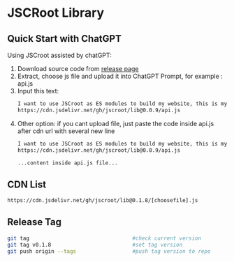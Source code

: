# JSCRoot Library

## Quick Start with ChatGPT

Using JSCroot assisted by chatGPT:
1. Download source code from [release page](https://github.com/jscroot/lib/releases)
2. Extract, choose js file and upload it into ChatGPT Prompt, for example : api.js
3. Input this text:
   ```txt
   I want to use JSCroot as ES modules to build my website, this is my library file from:
   https://cdn.jsdelivr.net/gh/jscroot/lib@0.0.9/api.js
   ```
4. Other option: if you cant upload file, just paste the code inside api.js after cdn url with several new line
   ```txt
   I want to use JSCroot as ES modules to build my website, this is my library file from:
   https://cdn.jsdelivr.net/gh/jscroot/lib@0.0.9/api.js

   ...content inside api.js file...
   ```

## CDN List
```txt
https://cdn.jsdelivr.net/gh/jscroot/lib@0.1.8/[choosefile].js
```
## Release Tag
```sh
git tag                                 #check current version
git tag v0.1.8                          #set tag version
git push origin --tags                  #push tag version to repo
```